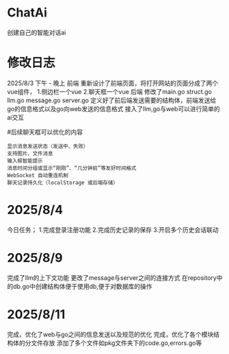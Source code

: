 # ChatAi
创建自己的智能对话ai

# 修改日志
2025/8/3 下午 - 晚上
前端
    重新设计了前端页面，将打开网站的页面分成了两个vue组件，
    1.侧边栏一个vue
    2.聊天框一个vue
后端
    修改了main.go
    struct.go
    llm.go
    message.go
    server.go
    定义好了前后端发送需要的结构体，前端发送给go的信息格式以及go向web发送的信息格式
    接入了llm,go与web可以进行简单的ai交互
    
#后续聊天框可以优化的内容

    显示消息发送状态（发送中、失败）
    支持图片、文件消息
    输入框智能提示
    消息时间分组或显示“刚刚”、“几分钟前”等友好时间格式
    WebSocket 自动重连机制
    聊天记录持久化（localStorage 或后端存储）

# 2025/8/4 
今日任务；
1.完成登录注册功能
2.完成历史记录的保存
3.开启多个历史会话联动

# 2025/8/9 
完成了llm的上下文功能
更改了message与server之间的连接方式
在repository中的db.go中创建结构体便于使用db,便于对数据库的操作
# 2025/8/11
完成，优化了web与go之间的信息发送以及规范的优化
完成，优化了各个模块结构体的分文件存放
添加了多个文件如pkg文件夹下的code.go,errors.go等